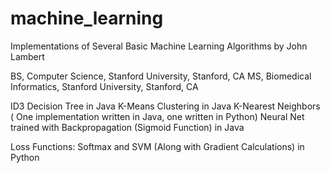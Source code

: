# machine_learning

Implementations of Several Basic Machine Learning Algorithms
by John Lambert

BS, Computer Science, Stanford University, Stanford, CA
MS, Biomedical Informatics, Stanford University, Stanford, CA

ID3 Decision Tree in Java
K-Means Clustering in Java
K-Nearest Neighbors ( One implementation written in Java, one written in Python) 
Neural Net trained with Backpropagation (Sigmoid Function) in Java

Loss Functions: Softmax and SVM (Along with Gradient Calculations) in Python
